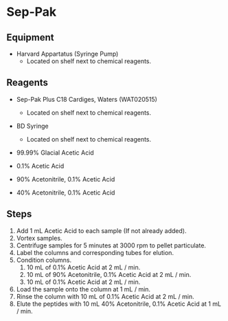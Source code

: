 # Sep-Pak

## Equipment

* Harvard Appartatus (Syringe Pump)
    * Located on shelf next to chemical reagents.

## Reagents

* Sep-Pak Plus C18 Cardiges, Waters (WAT020515)
    * Located on shelf next to chemical reagents.

* BD Syringe
    * Located on shelf next to chemical reagents.

* 99.99% Glacial Acetic Acid

* 0.1% Acetic Acid

* 90% Acetonitrile, 0.1% Acetic Acid

* 40% Acetonitrile, 0.1% Acetic Acid

## Steps

1. Add 1 mL Acetic Acid to each sample (If not already added).
2. Vortex samples.
3. Centrifuge samples for 5 minutes at 3000 rpm to pellet particulate.
4. Label the columns and corresponding tubes for elution.
5. Condition columns.
    1. 10 mL of 0.1% Acetic Acid at 2 mL / min.
    2. 10 mL of 90% Acetonitrile, 0.1% Acetic Acid at 2 mL / min.
    3. 10 mL of 0.1% Acetic Acid at 2 mL / min.
6. Load the sample onto the column at 1 mL / min.
7. Rinse the column with 10 mL of 0.1% Acetic Acid at 2 mL / min.
8. Elute the peptides with 10 mL 40% Acetonitrile, 0.1% Acetic Acid at 1 mL / min.
